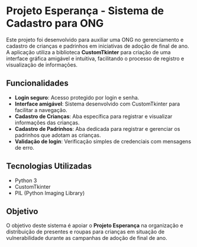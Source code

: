 # Projeto Esperança - Sistema de Cadastro para ONG

Este projeto foi desenvolvido para auxiliar uma ONG no gerenciamento e cadastro de crianças e padrinhos em iniciativas de adoção de final de ano. A aplicação utiliza a biblioteca **CustomTkinter** para criação de uma interface gráfica amigável e intuitiva, facilitando o processo de registro e visualização de informações.

## Funcionalidades

- **Login seguro**: Acesso protegido por login e senha.
- **Interface amigável**: Sistema desenvolvido com CustomTkinter para facilitar a navegação.
- **Cadastro de Crianças**: Aba específica para registrar e visualizar informações das crianças.
- **Cadastro de Padrinhos**: Aba dedicada para registrar e gerenciar os padrinhos que adotam as crianças.
- **Validação de login**: Verificação simples de credenciais com mensagens de erro.

## Tecnologias Utilizadas

- Python 3
- CustomTkinter
- PIL (Python Imaging Library)

## Objetivo

O objetivo deste sistema é apoiar o **Projeto Esperança** na organização e distribuição de presentes e roupas para crianças em situação de vulnerabilidade durante as campanhas de adoção de final de ano.
